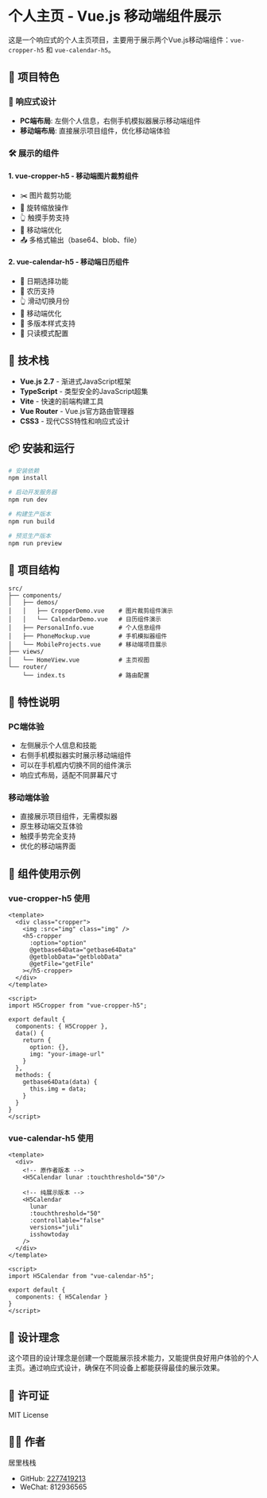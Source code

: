# 个人主页 - Vue.js 移动端组件展示

这是一个响应式的个人主页项目，主要用于展示两个Vue.js移动端组件：`vue-cropper-h5` 和 `vue-calendar-h5`。

## 🚀 项目特色

### 📱 响应式设计
- **PC端布局**: 左侧个人信息，右侧手机模拟器展示移动端组件
- **移动端布局**: 直接展示项目组件，优化移动端体验

### 🛠️ 展示的组件

#### 1. vue-cropper-h5 - 移动端图片裁剪组件
- ✂️ 图片裁剪功能
- 🔄 旋转缩放操作
- 👆 触摸手势支持
- 📱 移动端优化
- 📤 多格式输出（base64、blob、file）

#### 2. vue-calendar-h5 - 移动端日历组件
- 📆 日期选择功能
- 🌙 农历支持
- 👆 滑动切换月份
- 📱 移动端优化
- 🎨 多版本样式支持
- 📍 只读模式配置

## 🔧 技术栈

- **Vue.js 2.7** - 渐进式JavaScript框架
- **TypeScript** - 类型安全的JavaScript超集
- **Vite** - 快速的前端构建工具
- **Vue Router** - Vue.js官方路由管理器
- **CSS3** - 现代CSS特性和响应式设计

## 📦 安装和运行

```bash
# 安装依赖
npm install

# 启动开发服务器
npm run dev

# 构建生产版本
npm run build

# 预览生产版本
npm run preview
```

## 🎯 项目结构

```
src/
├── components/
│   ├── demos/
│   │   ├── CropperDemo.vue    # 图片裁剪组件演示
│   │   └── CalendarDemo.vue   # 日历组件演示
│   ├── PersonalInfo.vue       # 个人信息组件
│   ├── PhoneMockup.vue        # 手机模拟器组件
│   └── MobileProjects.vue     # 移动端项目展示
├── views/
│   └── HomeView.vue           # 主页视图
└── router/
    └── index.ts               # 路由配置
```

## 🌟 特性说明

### PC端体验
- 左侧展示个人信息和技能
- 右侧手机模拟器实时展示移动端组件
- 可以在手机框内切换不同的组件演示
- 响应式布局，适配不同屏幕尺寸

### 移动端体验
- 直接展示项目组件，无需模拟器
- 原生移动端交互体验
- 触摸手势完全支持
- 优化的移动端界面

## 📱 组件使用示例

### vue-cropper-h5 使用
```vue
<template>
  <div class="cropper">
    <img :src="img" class="img" />
    <h5-cropper
      :option="option"
      @getbase64Data="getbase64Data"
      @getblobData="getblobData"
      @getFile="getFile"
    ></h5-cropper>
  </div>
</template>

<script>
import H5Cropper from "vue-cropper-h5";

export default {
  components: { H5Cropper },
  data() {
    return {
      option: {},
      img: "your-image-url"
    }
  },
  methods: {
    getbase64Data(data) {
      this.img = data;
    }
  }
}
</script>
```

### vue-calendar-h5 使用
```vue
<template>
  <div>
    <!-- 原作者版本 -->
    <H5Calendar lunar :touchthreshold="50"/>

    <!-- 纯展示版本 -->
    <H5Calendar
      lunar
      :touchthreshold="50"
      :controllable="false"
      versions="juli"
      isshowtoday
    />
  </div>
</template>

<script>
import H5Calendar from "vue-calendar-h5";

export default {
  components: { H5Calendar }
}
</script>
```

## 🎨 设计理念

这个项目的设计理念是创建一个既能展示技术能力，又能提供良好用户体验的个人主页。通过响应式设计，确保在不同设备上都能获得最佳的展示效果。

## 📄 许可证

MIT License

## 👨‍💻 作者

居里栈栈
- GitHub: [2277419213](https://github.com/2277419213)
- WeChat: 812936565
